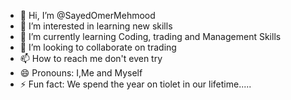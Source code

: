 - 👋 Hi, I’m @SayedOmerMehmood
- 👀 I’m interested in learning new skills
- 🌱 I’m currently learning Coding, trading and Management Skills
- 💞️ I’m looking to collaborate on trading
- 📫 How to reach me don't even try
- 😄 Pronouns: I,Me and Myself
- ⚡ Fun fact: We spend the year on tiolet in our lifetime.....

<!---
SayedOmerMehmood/SayedOmerMehmood is a ✨ special ✨ repository because its `README.md` (this file) appears on your GitHub profile.
You can click the Preview link to take a look at your changes.
--->
